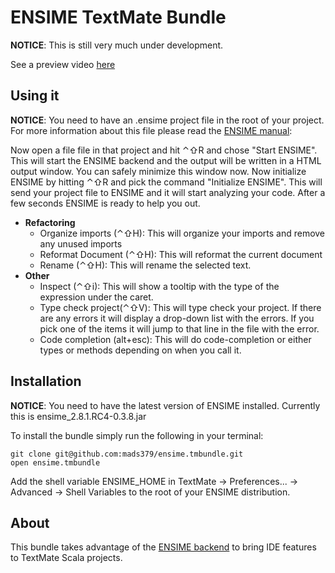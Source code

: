 ENSIME TextMate Bundle
======================

**NOTICE**: This is still very much under development.

See a preview video [here](http://www.youtube.com/watch?v=P5fcceWKxkU "here")

Using it
--------

**NOTICE**: You need to have an .ensime project file in the root of your project. For more information about this file please read the [ENSIME manual](http://aemon.com/file_dump/ensime_manual.html#tth_sEc3 "ENSIME manual"): 

Now open a file file in that project and hit ⌃⇧R and chose "Start ENSIME". This will start the ENSIME backend and the output will be written in a HTML output window. You can safely minimize this window now. Now initialize ENSIME by hitting ⌃⇧R and pick the command "Initialize ENSIME". This will send your project file to ENSIME and it will start analyzing your code. After a few seconds ENSIME is ready to help you out.

- **Refactoring**
  - Organize imports (⌃⇧H): This will organize your imports and remove any unused imports
  - Reformat Document (⌃⇧H): This will reformat the current document
  - Rename (⌃⇧H): This will rename the selected text.
- **Other**
  - Inspect (⌃⇧i): This will show a tooltip with the type of the expression under the caret. 
  - Type check project(⌃⇧V): This will type check your project. If there are any errors it will display a drop-down list with the errors. If you pick one of the items it will jump to that line in the file with the error.
  - Code completion (alt+esc): This will do code-completion or either types or methods depending on when you call it.


Installation 
------------

**NOTICE**: You need to have the latest version of ENSIME installed. Currently this is ensime_2.8.1.RC4-0.3.8.jar

To install the bundle simply run the following in your terminal:

<pre><code>git clone git@github.com:mads379/ensime.tmbundle.git
open ensime.tmbundle</code></pre>

Add the shell variable ENSIME_HOME in TextMate -> Preferences... -> Advanced -> Shell Variables to the root of your ENSIME distribution.

About
-----

This bundle takes advantage of the [ENSIME backend](https://github.com/aemoncannon/ensime "ENSIME backend") to bring IDE features to TextMate Scala projects.